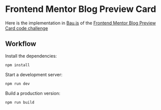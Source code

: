 # Frontend Mentor Blog Preview Card

Here is the implementation in [Bau.js](https://github.com/grucloud/bau) of the [Frontend Mentor Blog Preview Card code challenge](https://www.frontendmentor.io/challenges/blog-preview-card-ckPaj01IcS)

## Workflow

Install the dependencies:

```sh
npm install
```

Start a development server:

```sh
npm run dev
```

Build a production version:

```sh
npm run build
```
